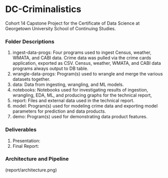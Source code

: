 # DC-Criminalistics
Cohort 14 Capstone Project for the Certificate of Data Science at Georgetown University School of Continuing Studies.

### Folder Descriptions
1. ingest-data-progs: Four programs used to ingest Census, weather, WMATA, and CABI data. Crime data was pulled via the crime cards application, exported as CSV. Census, weather, WMATA, and CABI data programs always output to DB table.
2. wrangle-data-progs: Program(s) used to wrangle and merge the various datasets together.
3. data: Data from ingesting, wrangling, and ML models.
4. notebooks: Notebooks used for investigating results of ingestion, wrangling, EDA, ML, and producing graphs for the technical report,
5. report: Files and external data used in the technical report.
6. model: Program(s) used for modeling crime data and exporting model parameters for prediction and data products.
7. demo: Program(s) used for demonstrating data product features.

### Deliverables
1. Presentation:
2. Final Report:

### Architecture and Pipeline
(report/architecture.png)
